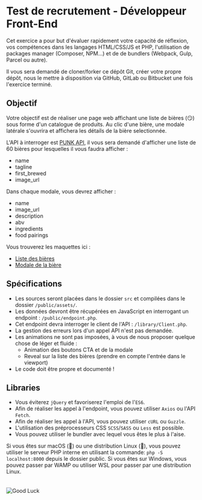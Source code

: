 # Test de recrutement - Développeur Front-End

Cet exercice a pour but d'évaluer rapidement votre capacité de réflexion, vos compétences dans les langages HTML/CSS/JS et PHP, l'utilisation de packages manager (Composer, NPM...) et de de bundlers (Webpack, Gulp, Parcel ou autre).

Il vous sera demandé de cloner/forker ce dépôt Git, créer votre propre dépôt, nous le mettre à disposition via GitHub, GitLab ou Bitbucket une fois l'exercice terminé.

## Objectif

Votre objectif est de réaliser une page web affichant une liste de bières (😏) sous forme d'un catalogue de produits.
Au clic d'une bière, une modale latérale s'ouvrira et affichera les détails de la bière selectionnée.

L'API à interroger est [PUNK API](https://punkapi.com), il vous sera demandé d'afficher une liste de 60 bières pour lesquelles il vous faudra afficher :

- name
- tagline
- first_brewed
- image_url

Dans chaque modale, vous devrez afficher :

- name
- image_url
- description
- abv
- ingredients
- food pairings

Vous trouverez les maquettes ici :

- [Liste des bières](https://projects.invisionapp.com/share/EAYO5TZTHDS#/screens/430821303)
- [Modale de la bière](https://projects.invisionapp.com/share/EAYO5TZTHDS#/screens/430821304)

## Spécifications

- Les sources seront placées dans le dossier `src` et compilées dans le dossier `/public/assets/`.
- Les données devront être récupérées en JavaScript en interrogant un endpoint : `/public/endpoint.php`.
- Cet endpoint devra interroger le client de l'API : `/library/Client.php`.
- La gestion des erreurs lors d'un appel API n'est pas demandée.
- Les animations ne sont pas imposées, à vous de nous proposer quelque chose de léger et fluide :
  - Animation des boutons CTA et de la modale
  - Reveal sur la liste des bières (prendre en compte l'entrée dans le viewport)
- Le code doit être propre et documenté !

## Libraries

- Vous éviterez `jQuery` et favoriserez l'emploi de l'`ES6`.
- Afin de réaliser les appel à l'endpoint, vous pouvez utiliser `Axios` ou l'API `Fetch`.
- Afin de réaliser les appel à l'API, vous pouvez utiliser `cURL` ou `Guzzle`.
- L'utilisation des préprocesseurs CSS `SCSS`/`SASS` ou `Less` est possible.
- Vous pouvez utiliser le bundler avec lequel vous êtes le plus à l'aise.

Si vous êtes sur macOS (👏) ou une distribution Linux (👏), vous pouvez utiliser le serveur PHP interne en utilisant la commande:
`php -S localhost:8000` depuis le dossier public. Si vous êtes sur Windows, vous pouvez passer par WAMP ou utiliser WSL pour passer par une distribution Linux.
<br>
<br>
<br>
![Good Luck](https://media.giphy.com/media/xUOwGkoxib4Y9A9T9u/giphy.gif)
